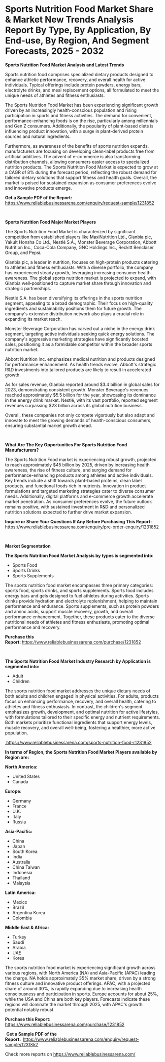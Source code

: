 <p><h1>Sports Nutrition Food Market Share & Market New Trends Analysis Report By Type, By Application, By End-use, By Region, And Segment Forecasts, 2025 - 2032</h1></p><p><strong>Sports Nutrition Food Market Analysis and Latest Trends</strong></p>
<p><p>Sports nutrition food comprises specialized dietary products designed to enhance athletic performance, recovery, and overall health for active individuals. Typical offerings include protein powders, energy bars, electrolyte drinks, and meal replacement options, all formulated to meet the unique needs of athletes and fitness enthusiasts. </p><p>The Sports Nutrition Food Market has been experiencing significant growth driven by an increasingly health-conscious population and rising participation in sports and fitness activities. The demand for convenient, performance-enhancing foods is on the rise, particularly among millennials and Gen Z consumers. Additionally, the popularity of plant-based diets is influencing product innovation, with a surge in plant-derived protein sources and natural ingredients.</p><p>Furthermore, as awareness of the benefits of sports nutrition expands, manufacturers are focusing on developing clean-label products free from artificial additives. The advent of e-commerce is also transforming distribution channels, allowing consumers easier access to specialized nutrition products. The Sports Nutrition Food Market is expected to grow at a CAGR of 8% during the forecast period, reflecting the robust demand for tailored dietary solutions that support fitness and health goals. Overall, the market is poised for sustained expansion as consumer preferences evolve and innovative products emerge.</p></p>
<p><strong>Get a Sample PDF of the Report:&nbsp;</strong> <a href="https://www.reliablebusinessarena.com/enquiry/request-sample/1231852?utm_campaign=2958&utm_medium=2&utm_source=Github&utm_content=ia&utm_term=07042025&utm_id=sports-nutrition-food">https://www.reliablebusinessarena.com/enquiry/request-sample/1231852</a></p>
<p>&nbsp;</p>
<p><strong>Sports Nutrition Food Major Market Players</strong></p>
<p><p>The Sports Nutrition Food Market is characterized by significant competition from established players like MaxiNutrition Ltd., Glanbia plc, Yakult Honsha Co Ltd., Nestlé S.A., Monster Beverage Corporation, Abbott Nutrition Inc., Coca-Cola Company, GNC Holdings Inc., Reckitt Benckiser Group, and Pepsi. </p><p>Glanbia plc, a leader in nutrition, focuses on high-protein products catering to athletes and fitness enthusiasts. With a diverse portfolio, the company has experienced steady growth, leveraging increasing consumer health awareness. The global sports nutrition market is projected to expand, with Glanbia well-positioned to capture market share through innovation and strategic partnerships.</p><p>Nestlé S.A. has been diversifying its offerings in the sports nutrition segment, appealing to a broad demographic. Their focus on high-quality ingredients and sustainability positions them for future growth. The company's extensive distribution network also plays a crucial role in expanding its market reach.</p><p>Monster Beverage Corporation has carved out a niche in the energy drink segment, targeting active individuals seeking quick energy solutions. The company's aggressive marketing strategies have significantly boosted sales, positioning it as a formidable competitor within the broader sports nutrition market.</p><p>Abbott Nutrition Inc. emphasizes medical nutrition and products designed for performance enhancement. As health trends evolve, Abbott's strategic R&D investments into tailored products are likely to result in accelerated growth.</p><p>As for sales revenue, Glanbia reported around $3.4 billion in global sales for 2023, demonstrating consistent growth. Monster Beverage's revenues reached approximately $5.5 billion for the year, showcasing its dominance in the energy drink market. Nestlé, with its vast portfolio, reported segment revenues surpassing $23 billion across its global nutrition business.</p><p>Overall, these companies not only compete vigorously but also adapt and innovate to meet the growing demands of health-conscious consumers, ensuring substantial market growth ahead.</p></p>
<p>&nbsp;</p>
<p><strong>What Are The Key Opportunities For Sports Nutrition Food Manufacturers?</strong></p>
<p><p>The Sports Nutrition Food market is experiencing robust growth, projected to reach approximately $45 billion by 2025, driven by increasing health awareness, the rise of fitness culture, and surging demand for performance-enhancing products among athletes and active individuals. Key trends include a shift towards plant-based proteins, clean label products, and functional foods rich in nutrients. Innovation in product formulations and targeted marketing strategies cater to diverse consumer needs. Additionally, digital platforms and e-commerce growth accelerate market penetration. As consumer preferences evolve, the future outlook remains positive, with sustained investment in R&D and personalized nutrition solutions expected to further drive market expansion.</p></p>
<p><strong>Inquire or Share Your Questions If Any Before Purchasing This Report:</strong> <a href="https://www.reliablebusinessarena.com/enquiry/pre-order-enquiry/1231852?utm_campaign=2958&utm_medium=2&utm_source=Github&utm_content=ia&utm_term=07042025&utm_id=sports-nutrition-food">https://www.reliablebusinessarena.com/enquiry/pre-order-enquiry/1231852</a></p>
<p>&nbsp;</p>
<p><strong>Market Segmentation</strong></p>
<p><strong>The Sports Nutrition Food Market Analysis by types is segmented into:</strong></p>
<p><ul><li>Sports Food</li><li>Sports Drinks</li><li>Sports Supplements</li></ul></p>
<p><p>The sports nutrition food market encompasses three primary categories: sports food, sports drinks, and sports supplements. Sports food includes energy bars and gels designed to fuel athletes during activities. Sports drinks provide hydration and electrolyte replenishment, helping to maintain performance and endurance. Sports supplements, such as protein powders and amino acids, support muscle recovery, growth, and overall performance enhancement. Together, these products cater to the diverse nutritional needs of athletes and fitness enthusiasts, promoting optimal performance and recovery.</p></p>
<p><strong>Purchase this Report:&nbsp;</strong><a href="https://www.reliablebusinessarena.com/purchase/1231852?utm_campaign=2958&utm_medium=2&utm_source=Github&utm_content=ia&utm_term=07042025&utm_id=sports-nutrition-food">https://www.reliablebusinessarena.com/purchase/1231852</a></p>
<p>&nbsp;</p>
<p><strong>The Sports Nutrition Food Market Industry Research by Application is segmented into:</strong></p>
<p><ul><li>Adult</li><li>Children</li></ul></p>
<p><p>The sports nutrition food market addresses the unique dietary needs of both adults and children engaged in physical activities. For adults, products focus on enhancing performance, recovery, and overall health, catering to athletes and fitness enthusiasts. In contrast, the children's segment emphasizes growth, development, and optimal nutrition for active lifestyles, with formulations tailored to their specific energy and nutrient requirements. Both markets prioritize functional ingredients that support energy levels, muscle recovery, and overall well-being, fostering a healthier, more active population.</p></p>
<p><a href="https://www.reliablebusinessarena.com/sports-nutrition-food-r1231852?utm_campaign=2958&utm_medium=2&utm_source=Github&utm_content=ia&utm_term=07042025&utm_id=sports-nutrition-food">&nbsp;https://www.reliablebusinessarena.com/sports-nutrition-food-r1231852</a></p>
<p><strong>In terms of Region, the Sports Nutrition Food Market Players available by Region are:</strong></p>
<p>
    <p> <strong> North America: </strong>
        <ul>
            <li>United States</li>
            <li>Canada</li>
        </ul>
        </p> 
    <p> <strong> Europe: </strong>
        <ul>
            <li>Germany</li>
            <li>France</li>
            <li>U.K.</li>
            <li>Italy</li>
            <li>Russia</li>
        </ul>
        </p> 
    <p> <strong> Asia-Pacific: </strong>
        <ul>
            <li>China</li>
            <li>Japan</li>
            <li>South Korea</li>
            <li>India</li>
            <li>Australia</li>
            <li>China Taiwan</li>
            <li>Indonesia</li>
            <li>Thailand</li>
            <li>Malaysia</li>
        </ul>
        </p> 
    <p> <strong> Latin America: </strong>
        <ul>
            <li>Mexico</li>
            <li>Brazil</li>
            <li>Argentina Korea</li>
            <li>Colombia</li>
        </ul>
        </p> 
    <p> <strong> Middle East & Africa: </strong>
        <ul>
            <li>Turkey</li>
            <li>Saudi</li>
            <li>Arabia</li>
            <li>UAE</li>
            <li>Korea</li>
        </ul>
    </p>
    </p>
<p><p>The sports nutrition food market is experiencing significant growth across various regions, with North America (NA) and Asia-Pacific (APAC) leading the charge. NA holds approximately 35% market share, driven by a strong fitness culture and innovative product offerings. APAC, with a projected share of around 30%, is rapidly expanding due to increasing health consciousness and participation in sports. Europe accounts for about 25%, while the USA and China are both key players. Forecasts indicate these regions will dominate the market through 2025, with APAC's growth potential notably robust.</p></p>
<p><strong>Purchase this Report: </strong><a href="https://www.reliablebusinessarena.com/purchase/1231852?utm_campaign=2958&utm_medium=2&utm_source=Github&utm_content=ia&utm_term=07042025&utm_id=sports-nutrition-food">https://www.reliablebusinessarena.com/purchase/1231852</a></p>
<p>&nbsp;<strong>Get a Sample PDF of the Report:&nbsp;&nbsp;</strong><a href="https://www.reliablebusinessarena.com/enquiry/request-sample/1231852?utm_campaign=2958&utm_medium=2&utm_source=Github&utm_content=ia&utm_term=07042025&utm_id=sports-nutrition-food">https://www.reliablebusinessarena.com/enquiry/request-sample/1231852</a></p>
<p><strong></strong></p>
<p>Check more reports on <a href="https://www.reliablebusinessarena.com/?utm_campaign=2958&utm_medium=2&utm_source=Github&utm_content=ia&utm_term=07042025&utm_id=sports-nutrition-food">https://www.reliablebusinessarena.com/</a></p>